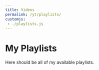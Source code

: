 ```yaml
---
title: Videos
permalink: /yt/playlists/
customjs:
 - ./playlists.js
---
```


# My Playlists

Here should be all of my available playlists.

<div id="plist" style="display:flex,flex-wrap:wrap,justify-content:flex-end"></div>
